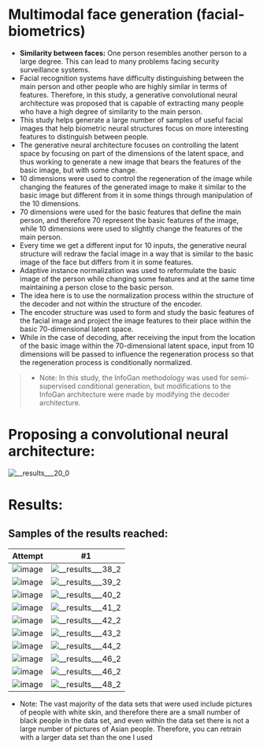 # Multimodal face generation (facial-biometrics)
- **Similarity between faces:** One person resembles another person to a large degree. This can lead to many problems facing security surveillance systems.
- Facial recognition systems have difficulty distinguishing between the main person and other people who are highly similar in terms of features. Therefore, in this study, a generative convolutional neural architecture was proposed that is capable of extracting many people who have a high degree of similarity to the main person.
- This study helps generate a large number of samples of useful facial images that help biometric neural structures focus on more interesting features to distinguish between people.
- The generative neural architecture focuses on controlling the latent space by focusing on part of the dimensions of the latent space, and thus working to generate a new image that bears the features of the basic image, but with some change.
- 10 dimensions were used to control the regeneration of the image while changing the features of the generated image to make it similar to the basic image but different from it in some things through manipulation of the 10 dimensions.
- 70 dimensions were used for the basic features that define the main person, and therefore 70 represent the basic features of the image, while 10 dimensions were used to slightly change the features of the main person.
- Every time we get a different input for 10 inputs, the generative neural structure will redraw the facial image in a way that is similar to the basic image of the face but differs from it in some features.
- Adaptive instance normalization was used to reformulate the basic image of the person while changing some features and at the same time maintaining a person close to the basic person.
- The idea here is to use the normalization process within the structure of the decoder and not within the structure of the encoder.
- The encoder structure was used to form and study the basic features of the facial image and project the image features to their place within the basic 70-dimensional latent space.
- While in the case of decoding, after receiving the input from the location of the basic image within the 70-dimensional latent space, input from 10 dimensions will be passed to influence the regeneration process so that the regeneration process is conditionally normalized.
> - Note: In this study, the InfoGan methodology was used for semi-supervised conditional generation, but modifications to the InfoGan architecture were made by modifying the decoder architecture.

# Proposing a convolutional neural architecture:
![__results___20_0](https://github.com/kaledhoshme123/Multimodal-face-generation-facial-biometrics-/assets/108609519/c627c8d7-3c2a-49ec-8028-48406f8efd5c)

# Results:
## Samples of the results reached:

| Attempt | #1    |
| :---:   | :---: |
| ![image](https://github.com/kaledhoshme123/Multimodal-face-generation-facial-biometrics-/assets/108609519/305a1ce0-fc91-4f3a-98f1-14687becd7ba)| ![__results___38_2](https://github.com/kaledhoshme123/Multimodal-face-generation-facial-biometrics-/assets/108609519/e20aa64f-9eff-4423-8550-babc5a494775)|
| ![image](https://github.com/kaledhoshme123/Multimodal-face-generation-facial-biometrics-/assets/108609519/1df353ad-d7a7-4d9e-9cee-3809520779ae) | ![__results___39_2](https://github.com/kaledhoshme123/Multimodal-face-generation-facial-biometrics-/assets/108609519/30a2768f-4f3e-4f0d-858d-8601d8216586)|
| ![image](https://github.com/kaledhoshme123/Multimodal-face-generation-facial-biometrics-/assets/108609519/ff70ec6a-b68a-4079-9d3e-51cb395fad5a) | ![__results___40_2](https://github.com/kaledhoshme123/Multimodal-face-generation-facial-biometrics-/assets/108609519/7858e4a6-a37f-4879-bd44-953a15e57626)|
| ![image](https://github.com/kaledhoshme123/Multimodal-face-generation-facial-biometrics-/assets/108609519/0b6342e4-25e9-4ff2-a8a2-b0d7e90eb258) | ![__results___41_2](https://github.com/kaledhoshme123/Multimodal-face-generation-facial-biometrics-/assets/108609519/2056a597-c9c8-4982-8c42-953c069d3f29) |
| ![image](https://github.com/kaledhoshme123/Multimodal-face-generation-facial-biometrics-/assets/108609519/561d4d91-0c5e-4c35-b452-551b2d4dc6a4) | ![__results___42_2](https://github.com/kaledhoshme123/Multimodal-face-generation-facial-biometrics-/assets/108609519/4352ed25-edc5-42ba-9a18-c9a395d1c908)|
| ![image](https://github.com/kaledhoshme123/Multimodal-face-generation-facial-biometrics-/assets/108609519/b8d2b03a-17c3-4788-9a16-1094223a3d28) | ![__results___43_2](https://github.com/kaledhoshme123/Multimodal-face-generation-facial-biometrics-/assets/108609519/a4f90295-0832-4cb0-996d-ef3b557320c1)|
| ![image](https://github.com/kaledhoshme123/Multimodal-face-generation-facial-biometrics-/assets/108609519/85e09bd7-cf54-4657-969b-568ee0252bd3)| ![__results___44_2](https://github.com/kaledhoshme123/Multimodal-face-generation-facial-biometrics-/assets/108609519/3a09d0a9-6f77-4ad4-8270-9b99e582a148)|
| ![image](https://github.com/kaledhoshme123/Multimodal-face-generation-facial-biometrics-/assets/108609519/6dd40360-3607-48bf-9e6e-16bae57e6ea7)| ![__results___46_2](https://github.com/kaledhoshme123/Multimodal-face-generation-facial-biometrics-/assets/108609519/c1eab432-fd3a-48e2-a2f3-964a20eb043f)|
| ![image](https://github.com/kaledhoshme123/Multimodal-face-generation-facial-biometrics-/assets/108609519/1285d73e-232f-48e0-97b6-9d7d7b0ea2af)| ![__results___46_2](https://github.com/kaledhoshme123/Multimodal-face-generation-facial-biometrics-/assets/108609519/bde8e374-d340-4ace-b104-01fedcd95eb8)|
| ![image](https://github.com/kaledhoshme123/Multimodal-face-generation-facial-biometrics-/assets/108609519/2891ae4a-7113-44fd-819e-bc04a4997005)| ![__results___48_2](https://github.com/kaledhoshme123/Multimodal-face-generation-facial-biometrics-/assets/108609519/fec74d71-bb44-41af-8b5e-4efd6afb491b)|

- Note: The vast majority of the data sets that were used include pictures of people with white skin, and therefore there are a small number of black people in the data set, and even within the data set there is not a large number of pictures of Asian people. Therefore, you can retrain with a larger data set than the one I used
